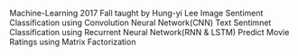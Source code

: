Machine-Learning  2017 Fall     taught by Hung-yi Lee
Image Sentiment Classification using Convolution Neural Network(CNN)
Text Sentimnet Classification using Recurrent Neural Network(RNN & LSTM)
Predict Movie Ratings using Matrix Factorization
